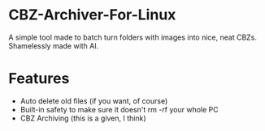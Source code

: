 # CBZ-Archiver-For-Linux
A simple tool made to batch turn folders with images into nice, neat CBZs. Shamelessly made with AI.

# Features
- Auto delete old files (if you want, of course)
- Built-in safety to make sure it doesn't rm -rf your whole PC
- CBZ Archiving (this is a given, I think)
